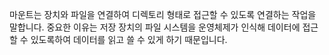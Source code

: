 마운트는 장치와 파일을 연결하여 디렉토리 형태로 접근할 수 있도록 연결하는 작업을 말합니다. 중요한 이유는 저장 장치의 파일 시스템을 운영체제가 인식해 데이터에 접근할 수 있도록하여 데이터를 읽고 쓸 수 있게 하기 때문입니다.